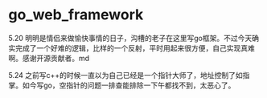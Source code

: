 # go_web_framework

5.20 
明明是情侣来做愉快事情的日子，沟槽的老子在这里写go框架。不过今天确实完成了一个好难的逻辑，比样的一个反射，平时用起来很方便，自己实现真难啊。感谢开源贡献者。md

5.24
之前写c++的时候一直以为自己已经是一个指针大师了，地址控制了如指掌。如今写go，空指针的问题一排查能排除一下午都找不到，太恶心了。
